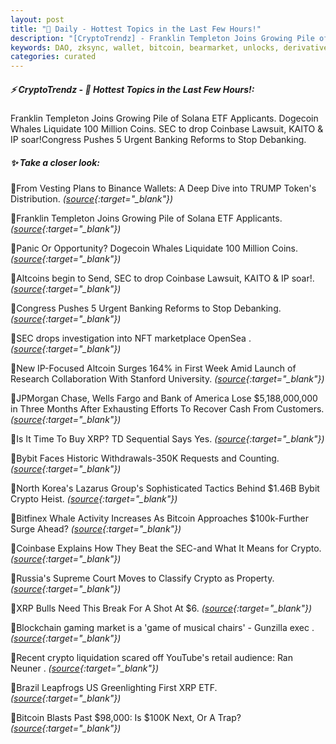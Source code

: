 ```yaml
---
layout: post
title: "🌅 Daily - Hottest Topics in the Last Few Hours!"
description: "[CryptoTrendz] - Franklin Templeton Joins Growing Pile of Solana ETF Applicants. Dogecoin Whales Liquidate 100 Million Coins. SEC to drop Coinbase Lawsuit, KAITO & IP soar!Congress Pushes 5 Urgent Banking Reforms to Stop Debanking."
keywords: DAO, zksync, wallet, bitcoin, bearmarket, unlocks, derivatives, blockchains, erc20, DeFi
categories: curated
---
```


##### ⚡ CryptoTrendz - 📌 *Hottest Topics in the Last Few Hours!:*

Franklin Templeton Joins Growing Pile of Solana ETF Applicants. Dogecoin Whales Liquidate 100 Million Coins. SEC to drop Coinbase Lawsuit, KAITO & IP soar!Congress Pushes 5 Urgent Banking Reforms to Stop Debanking.

##### ✨ *Take a closer look:*


🔹From Vesting Plans to Binance Wallets: A Deep Dive into TRUMP Token's Distribution. *([source](https://s.avyag.com/zka3){:target="_blank"})*

🔹Franklin Templeton Joins Growing Pile of Solana ETF Applicants. *([source](https://s.avyag.com/8zsv){:target="_blank"})*

🔹Panic Or Opportunity? Dogecoin Whales Liquidate 100 Million Coins. *([source](https://s.avyag.com/1bnv){:target="_blank"})*

🔹Altcoins begin to Send, SEC to drop Coinbase Lawsuit, KAITO & IP soar!. *([source](https://s.avyag.com/m95j){:target="_blank"})*

🔹Congress Pushes 5 Urgent Banking Reforms to Stop Debanking. *([source](https://s.avyag.com/fqzt){:target="_blank"})*

🔹SEC drops investigation into NFT marketplace OpenSea . *([source](https://s.avyag.com/bywd){:target="_blank"})*

🔹New IP-Focused Altcoin Surges 164% in First Week Amid Launch of Research Collaboration With Stanford University. *([source](https://s.avyag.com/rwl1){:target="_blank"})*

🔹JPMorgan Chase, Wells Fargo and Bank of America Lose $5,188,000,000 in Three Months After Exhausting Efforts To Recover Cash From Customers. *([source](https://s.avyag.com/f7fb){:target="_blank"})*

🔹Is It Time To Buy XRP? TD Sequential Says Yes. *([source](https://s.avyag.com/8mwl){:target="_blank"})*

🔹Bybit Faces Historic Withdrawals-350K Requests and Counting. *([source](https://s.avyag.com/n0hd){:target="_blank"})*

🔹North Korea's Lazarus Group's Sophisticated Tactics Behind $1.46B Bybit Crypto Heist. *([source](https://s.avyag.com/9ufs){:target="_blank"})*

🔹Bitfinex Whale Activity Increases As Bitcoin Approaches $100k-Further Surge Ahead? *([source](https://s.avyag.com/u08x){:target="_blank"})*

🔹Coinbase Explains How They Beat the SEC-and What It Means for Crypto. *([source](https://s.avyag.com/spj4){:target="_blank"})*

🔹Russia's Supreme Court Moves to Classify Crypto as Property. *([source](https://s.avyag.com/vewa){:target="_blank"})*

🔹XRP Bulls Need This Break For A Shot At $6. *([source](https://s.avyag.com/0tew){:target="_blank"})*

🔹Blockchain gaming market is a 'game of musical chairs' - Gunzilla exec . *([source](https://s.avyag.com/3cnk){:target="_blank"})*

🔹Recent crypto liquidation scared off YouTube's retail audience: Ran Neuner . *([source](https://s.avyag.com/d39x){:target="_blank"})*

🔹Brazil Leapfrogs US Greenlighting First XRP ETF. *([source](https://s.avyag.com/yzf7){:target="_blank"})*

🔹Bitcoin Blasts Past $98,000: Is $100K Next, Or A Trap? *([source](https://s.avyag.com/l26v){:target="_blank"})*
